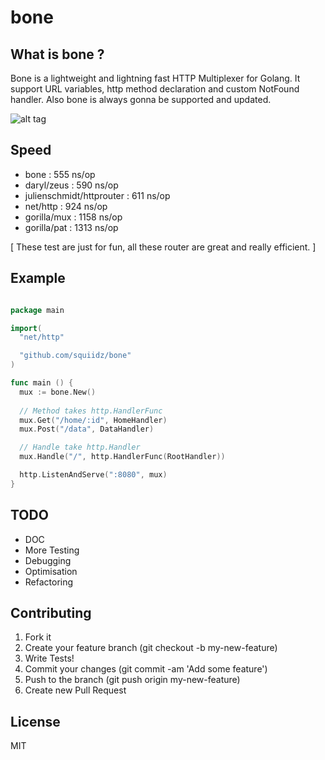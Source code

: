 bone
=======

## What is bone ?

Bone is a lightweight and lightning fast HTTP Multiplexer for Golang. It support URL variables, http method declaration
and custom NotFound handler.
Also bone is always gonna be supported and updated.

![alt tag](https://c2.staticflickr.com/2/1070/540747396_5542b42cca_z.jpg)

## Speed

- bone : 	 				           555  ns/op
- daryl/zeus :				       590  ns/op
- julienschmidt/httprouter : 611  ns/op
- net/http : 				         924  ns/op
- gorilla/mux : 			       1158 ns/op
- gorilla/pat : 			       1313 ns/op

[ These test are just for fun, all these router are great and really efficient. ]

## Example

``` go

package main

import(
  "net/http"

  "github.com/squiidz/bone"
)

func main () {
  mux := bone.New()
  
  // Method takes http.HandlerFunc
  mux.Get("/home/:id", HomeHandler)
  mux.Post("/data", DataHandler)

  // Handle take http.Handler
  mux.Handle("/", http.HandlerFunc(RootHandler))

  http.ListenAndServe(":8080", mux)
}

```
## TODO

- DOC
- More Testing
- Debugging
- Optimisation
- Refactoring

## Contributing

1. Fork it
2. Create your feature branch (git checkout -b my-new-feature)
3. Write Tests!
4. Commit your changes (git commit -am 'Add some feature')
5. Push to the branch (git push origin my-new-feature)
6. Create new Pull Request

## License
MIT
